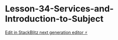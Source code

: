 # Lesson-34-Services-and-Introduction-to-Subject

[Edit in StackBlitz next generation editor ⚡️](https://stackblitz.com/~/github.com/dsoto1111/Lesson-34-Services-and-Introduction-to-Subject)